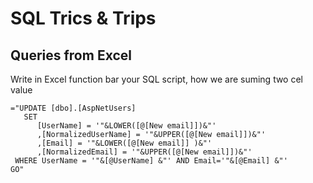 # SQL Trics & Trips

## Queries from Excel

Write in Excel function bar your SQL script, how we are suming two cel value

```EXCEL
="UPDATE [dbo].[AspNetUsers]
   SET 
      [UserName] = '"&LOWER([@[New email]])&"'
      ,[NormalizedUserName] = '"&UPPER([@[New email]])&"'
      ,[Email] = '"&LOWER([@[New email]] )&"'
      ,[NormalizedEmail] = '"&UPPER([@[New email]])&"'
 WHERE UserName = '"&[@UserName] &"' AND Email='"&[@Email] &"'
GO"
```
